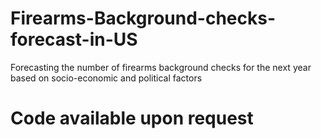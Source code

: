 # Firearms-Background-checks-forecast-in-US
Forecasting the number of firearms background checks for the next year based on socio-economic and political factors

# Code available upon request

